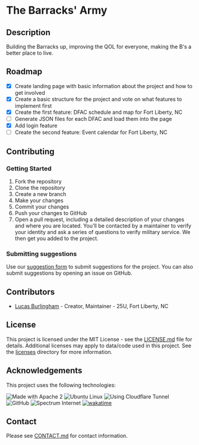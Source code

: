 # The Barracks' Army

## Description

Building the Barracks up, improving the QOL for everyone, making the B's a better place to live.

## Roadmap

- [x] Create landing page with basic information about the project and how to get involved
- [x] Create a basic structure for the project and vote on what features to implement first
- [x] Create the first feature: DFAC schedule and map for Fort Liberty, NC
 - [ ] Generate JSON files for each DFAC and load them into the page
- [x] Add login feature
- [ ] Create the second feature: Event calendar for Fort Liberty, NC

## Contributing

### Getting Started

1. Fork the repository
2. Clone the repository
3. Create a new branch
4. Make your changes
5. Commit your changes
6. Push your changes to GitHub
7. Open a pull request, including a detailed description of your changes and where you are located. You'll be contacted by a maintainer to verify your identity and ask a series of questions to verify military service. We then get you added to the project.

### Submitting suggestions

Use our [suggestion form](https://forms.gle/F9c7CEvEkwV6TbZNA) to submit suggestions for the project. You can also submit suggestions by opening an issue on GitHub.

## Contributors

- [Lucas Burlingham](https://github.com/lucasburlingham) - Creator, Maintainer - 25U, Fort Liberty, NC

## License

This project is licensed under the MIT License - see the [LICENSE.md](LICENSE.md) file for details. Additional licenses may apply to data/code used in this project. See the [licenses](licenses/) directory for more information.

## Acknowledgements

This project uses the following technologies:

![Made with Apache 2](https://img.shields.io/badge/Made_With-Apache_2-blue?style=for-the-badge)
![Ubuntu Linux](https://img.shields.io/badge/Linux-_?style=for-the-badge&logo=ubuntu&label=Ubuntu&labelColor=gray&color=gray)
![Using Cloudflare Tunnel](https://img.shields.io/badge/Tunnels-_?style=for-the-badge&logo=cloudflare&label=Cloudflare&labelColor=gray&color=gray)
![GitHub](https://img.shields.io/badge/GIT-_?style=for-the-badge&logo=github&label=Github&labelColor=gray&color=gray)
![Spectrum Internet](https://img.shields.io/badge/Internet-_?style=for-the-badge&logo=Spectrum&logoColor=blue&label=Spectrum&labelColor=gray&color=gray)
[![wakatime](https://wakatime.com/badge/user/7e1905d0-e3a0-4cd1-8818-1f7978dac4fb/project/453cd693-0937-4e35-bfef-4835104f677a.svg)](https://wakatime.com/badge/user/7e1905d0-e3a0-4cd1-8818-1f7978dac4fb/project/453cd693-0937-4e35-bfef-4835104f677a?style=for-the-badge)
## Contact

Please see [CONTACT.md](CONTACT.md) for contact information.
